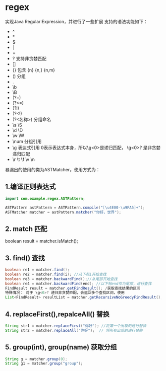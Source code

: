 # regex
实现Java Regular Expression，并进行了一些扩展
支持的语法功能如下：
* ^
* \*
* \$
* |
* \+
* \? 支持非贪婪匹配
* []  
* {} 包含 {n} {n,} {n,m}
* ()  分组
* .
* \b
* \B
* (?=)
* (?<=)
* (?!)
* (?<!)
* (?<名称>) 分组命名
* \s \S
* \d \D
* \w \W
* \num  分组引用
* \g<num> 表达式引用   0表示表达式本身，所以\g<0>是递归匹配， \g<0>? 是非贪婪递归匹配
* \r \t \f \v \n 

暴漏出的使用的类为ASTMatcher，使用方式为：
## 1.编译正则表达式

```java
import com.example.regex.ASTPattern;

ASTPattern astPattern = ASTPattern.compile("[\u4E00-\u9FA5]+");
ASTMatcher matcher = astPattern.matcher("你好，世界");
```
## 2. match 匹配
boolean result = matcher.isMatch();

## 3. find() 查找
```java
boolean re1 = matcher.find();
boolean re2 = matcher.find(i); //从下标i开始查找
boolean re3 = matcher.backwardFind();//从尾部开始查找
boolean re4 = matcher.backwardFind(end); //以下标end作为尾部，进行查找
FindResult result = matcher.getFindResult(); /获取查找结果的区间
特殊情况： 对于 \g<0>? 递归非贪婪匹配，会返回多个查找区间，使用
List<FindResult> resultList = matcher.getRecursiveNoGreedyFindResult();
```


## 4. replaceFirst(),repalceAll() 替换
```java
String str1 = matcher.replaceFirst("你好"); //将第一个出现的进行替换
String str2 = matcher.replaceAll("你好");  // 将所有出现的进行替换
```

## 5. group(int), group(name) 获取分组
```java
String g = matcher.group(0);
String g1 = matcher.group("group");

```
